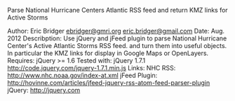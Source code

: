 Parse National Hurricane Centers Atlantic RSS feed and return KMZ links for Active Storms

Author: Eric Bridger ebridger@gmri.org  eric.bridger@gmail.com
Date:   Aug. 2012
Describption: Use jQuery and jFeed plugin to parse National Hurricane Center's Active Atlantic Storms RSS feed.
and turn them into useful objects.  In particular the KMZ links for display in Google Maps or OpenLayers.
Requires:  jQuery >= 1.6
Tested with:  jQuery 1.7.1 http://code.jquery.com/jquery-1.7.1.min.js
Links:
  NHC RSS: http://www.nhc.noaa.gov/index-at.xml
  jFeed Plugin: http://hovinne.com/articles/jfeed-jquery-rss-atom-feed-parser-plugin
  jQuery: http://jquery.com
